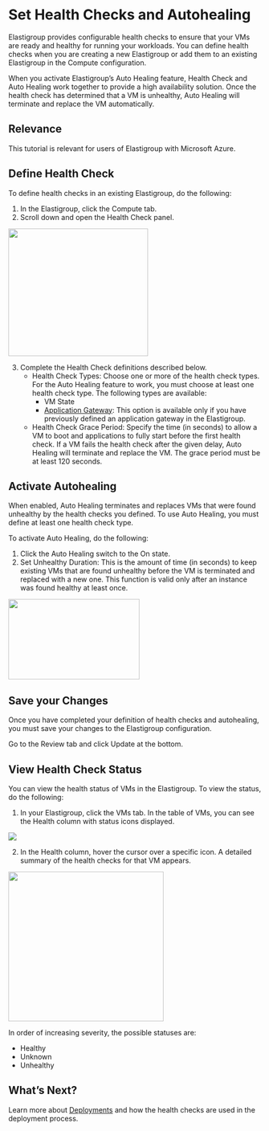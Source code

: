 # Set Health Checks and Autohealing

Elastigroup provides configurable health checks to ensure that your VMs are ready and healthy for running your workloads. You can define health checks when you are creating a new Elastigroup or add them to an existing Elastigroup in the Compute configuration.

When you activate Elastigroup’s Auto Healing feature, Health Check and Auto Healing work together to provide a high availability solution. Once the health check has determined that a VM is unhealthy, Auto Healing will terminate and replace the VM automatically.

## Relevance

This tutorial is relevant for users of Elastigroup with Microsoft Azure.

## Define Health Check

To define health checks in an existing Elastigroup, do the following:

1. In the Elastigroup, click the Compute tab.
2. Scroll down and open the Health Check panel.

<img src="/elastigroup/_media/tutorials-azure-set-health-check-01.png" width="278" height="254" />

3. Complete the Health Check definitions described below.
   - Health Check Types: Choose one or more of the health check types. For the Auto Healing feature to work, you must choose at least one health check type. The following types are available:
     - VM State
     - [Application Gateway](https://docs.spot.io/elastigroup/tutorials-azure/connect-elastigroup-to-application-gateway?id=connect-elastigroup-to-application-gateway): This option is available only if you have previously defined an application gateway in the Elastigroup.
   - Health Check Grace Period: Specify the time (in seconds) to allow a VM to boot and applications to fully start before the first health check. If a VM fails the health check after the given delay, Auto Healing will terminate and replace the VM. The grace period must be at least 120 seconds.

## Activate Autohealing

When enabled, Auto Healing terminates and replaces VMs that were found unhealthy by the health checks you defined. To use Auto Healing, you must define at least one health check type.

To activate Auto Healing, do the following:

1. Click the Auto Healing switch to the On state.
2. Set Unhealthy Duration: This is the amount of time (in seconds) to keep existing VMs that are found unhealthy before the VM is terminated and replaced with a new one. This function is valid only after an instance was found healthy at least once.

<img src="/elastigroup/_media/tutorials-azure-set-health-check-02.png" width="261" height="160" />

## Save your Changes

Once you have completed your definition of health checks and autohealing, you must save your changes to the Elastigroup configuration.

Go to the Review tab and click Update at the bottom.

## View Health Check Status

You can view the health status of VMs in the Elastigroup. To view the status, do the following:

1. In your Elastigroup, click the VMs tab. In the table of VMs, you can see the Health column with status icons displayed.

<img src="/elastigroup/_media/tutorials-azure-set-health-check-03.png" />

2. In the Health column, hover the cursor over a specific icon. A detailed summary of the health checks for that VM appears.

<img src="/elastigroup/_media/tutorials-azure-set-health-check-04.png" width="309" height="298" />

In order of increasing severity, the possible statuses are:

- Healthy
- Unknown
- Unhealthy

## What’s Next?

Learn more about [Deployments](https://docs.spot.io/elastigroup/tutorials-azure/deploy-an-elastigroup) and how the health checks are used in the deployment process.
